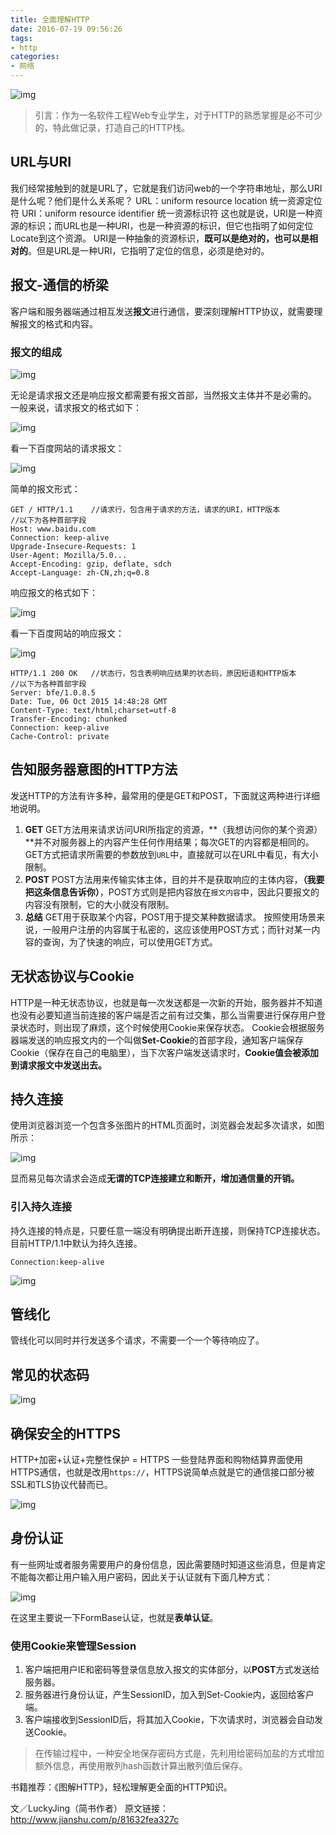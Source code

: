 ```yaml
---
title: 全面理解HTTP
date: 2016-07-19 09:56:26
tags: 
- http
categories: 
- 网络
---
```

![img](https://raw.githubusercontent.com/yjg159/yjg159.github.io/master/http/1.png)

> 引言：作为一名软件工程Web专业学生，对于HTTP的熟悉掌握是必不可少的，特此做记录，打造自己的HTTP栈。

<!-- more -->
## URL与URI

我们经常接触到的就是URL了，它就是我们访问web的一个字符串地址，那么URI是什么呢？他们是什么关系呢？
URL：uniform resource location 统一资源定位符
URI：uniform resource identifier 统一资源标识符
这也就是说，URI是一种资源的标识；而URL也是一种URI，也是一种资源的标识，但它也指明了如何定位Locate到这个资源。
URI是一种抽象的资源标识，**既可以是绝对的，也可以是相对的**。但是URL是一种URI，它指明了定位的信息，必须是绝对的。

## 报文-通信的桥梁

客户端和服务器端通过相互发送**报文**进行通信，要深刻理解HTTP协议，就需要理解报文的格式和内容。

### 报文的组成

![img](https://raw.githubusercontent.com/yjg159/yjg159.github.io/master/http/2.png)

无论是请求报文还是响应报文都需要有报文首部，当然报文主体并不是必需的。
一般来说，请求报文的格式如下：

![img](https://raw.githubusercontent.com/yjg159/yjg159.github.io/master/http/3.png)

看一下百度网站的请求报文：

![img](https://raw.githubusercontent.com/yjg159/yjg159.github.io/master/http/4.png)

简单的报文形式：

```
GET / HTTP/1.1    //请求行，包含用于请求的方法，请求的URI，HTTP版本
//以下为各种首部字段
Host: www.baidu.com
Connection: keep-alive
Upgrade-Insecure-Requests: 1
User-Agent: Mozilla/5.0...
Accept-Encoding: gzip, deflate, sdch
Accept-Language: zh-CN,zh;q=0.8
```

响应报文的格式如下：

![img](https://raw.githubusercontent.com/yjg159/yjg159.github.io/master/http/5.png)

看一下百度网站的响应报文：

![img](https://raw.githubusercontent.com/yjg159/yjg159.github.io/master/http/6.png)

```
HTTP/1.1 200 OK   //状态行，包含表明响应结果的状态码，原因短语和HTTP版本
//以下为各种首部字段
Server: bfe/1.0.8.5
Date: Tue, 06 Oct 2015 14:48:28 GMT
Content-Type: text/html;charset=utf-8
Transfer-Encoding: chunked
Connection: keep-alive
Cache-Control: private
```

## 告知服务器意图的HTTP方法

发送HTTP的方法有许多种，最常用的便是GET和POST，下面就这两种进行详细地说明。

1. **GET**
   GET方法用来请求访问URI所指定的资源，**（我想访问你的某个资源）**并不对服务器上的内容产生任何作用结果；每次GET的内容都是相同的。GET方式把请求所需要的参数放到`URL`中，直接就可以在URL中看见，有大小限制。
2. **POST**
   POST方法用来传输实体主体，目的并不是获取响应的主体内容，**（我要把这条信息告诉你）**，POST方式则是把内容放在`报文内容`中，因此只要报文的内容没有限制，它的大小就没有限制。
3. **总结**
   GET用于获取某个内容，POST用于提交某种数据请求。
   按照使用场景来说，一般用户注册的内容属于私密的，这应该使用POST方式；而针对某一内容的查询，为了快速的响应，可以使用GET方式。

## 无状态协议与Cookie

HTTP是一种无状态协议，也就是每一次发送都是一次新的开始，服务器并不知道也没有必要知道当前连接的客户端是否之前有过交集，那么当需要进行保存用户登录状态时，则出现了麻烦，这个时候使用Cookie来保存状态。
Cookie会根据服务器端发送的响应报文内的一个叫做**Set-Cookie**的首部字段，通知客户端保存Cookie（保存在自己的电脑里），当下次客户端发送请求时，**Cookie值会被添加到请求报文中发送出去。**

## 持久连接

使用浏览器浏览一个包含多张图片的HTML页面时，浏览器会发起多次请求，如图所示：

![img](https://raw.githubusercontent.com/yjg159/yjg159.github.io/master/http/7.png)

显而易见每次请求会造成**无谓的TCP连接建立和断开，增加通信量的开销。**

### 引入持久连接

持久连接的特点是，只要任意一端没有明确提出断开连接，则保持TCP连接状态。目前HTTP/1.1中默认为持久连接。

```
Connection:keep-alive
```

![img](https://raw.githubusercontent.com/yjg159/yjg159.github.io/master/http/8.png)

## 管线化

管线化可以同时并行发送多个请求，不需要一个一个等待响应了。

## 常见的状态码

![img](https://raw.githubusercontent.com/yjg159/yjg159.github.io/master/http/9.png)

## 确保安全的HTTPS

HTTP+加密+认证+完整性保护 = HTTPS
一些登陆界面和购物结算界面使用HTTPS通信，也就是改用`https://`，HTTPS说简单点就是它的通信接口部分被SSL和TLS协议代替而已。

![img](https://raw.githubusercontent.com/yjg159/yjg159.github.io/master/http/10.png)

## 身份认证

有一些网址或者服务需要用户的身份信息，因此需要随时知道这些消息，但是肯定不能每次都让用户输入用户密码，因此关于认证就有下面几种方式：

![img](https://raw.githubusercontent.com/yjg159/yjg159.github.io/master/http/11.png)

在这里主要说一下FormBase认证，也就是**表单认证**。

### 使用Cookie来管理Session

1. 客户端把用户IE和密码等登录信息放入报文的实体部分，以**POST**方式发送给服务器。
2. 服务器进行身份认证，产生SessionID，加入到Set-Cookie内，返回给客户端。
3. 客户端接收到SessionID后，将其加入Cookie，下次请求时，浏览器会自动发送Cookie。

> 在传输过程中，一种安全地保存密码方式是，先利用给密码加盐的方式增加额外信息，再使用散列hash函数计算出散列值后保存。

书籍推荐：《图解HTTP》，轻松理解更全面的HTTP知识。

文／LuckyJing（简书作者）
原文链接：http://www.jianshu.com/p/81632fea327c